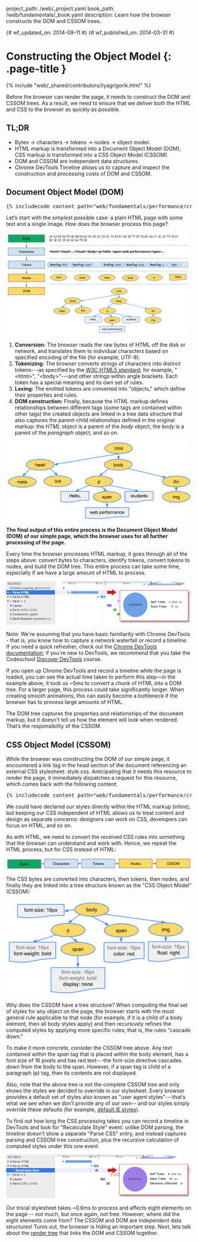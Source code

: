 project_path: /web/_project.yaml
book_path: /web/fundamentals/_book.yaml
description: Learn how the browser constructs the DOM and CSSOM trees.

{# wf_updated_on: 2014-09-11 #}
{# wf_published_on: 2014-03-31 #}

# Constructing the Object Model {: .page-title }

{% include "web/_shared/contributors/ilyagrigorik.html" %}

Before the browser can render the page, it needs to construct the DOM and CSSOM trees. As a result, we need to ensure that we deliver both the HTML and CSS to the browser as quickly as possible.


## TL;DR
- Bytes → characters → tokens → nodes → object model.
- HTML markup is transformed into a Document Object Model (DOM); CSS markup is transformed into a CSS Object Model (CSSOM).
- DOM and CSSOM are independent data structures.
- Chrome DevTools Timeline allows us to capture and inspect the construction and processing costs of DOM and CSSOM.


## Document Object Model (DOM)

<pre class="prettyprint">
{% includecode content_path="web/fundamentals/performance/critical-rendering-path/_code/basic_dom.html" region_tag="full" %}
</pre>

Let’s start with the simplest possible case: a plain HTML page with some text and a single image. How does the browser process this page?

<img src="images/full-process.png" alt="DOM construction process">

1. **Conversion:** The browser reads the raw bytes of HTML off the disk or network, and translates them to individual characters based on specified encoding of the file (for example, UTF-8).
1. **Tokenizing:** The browser converts strings of characters into distinct tokens---as specified by the [W3C HTML5 standard](http://www.w3.org/TR/html5/); for example, "&lt;html&gt;", "&lt;body&gt;"---and other strings within angle brackets. Each token has a special meaning and its own set of rules.
1. **Lexing:** The emitted tokens are converted into "objects," which define their properties and rules.
1. **DOM construction:** Finally, because the HTML markup defines relationships between different tags (some tags are contained within other tags) the created objects are linked in a tree data structure that also captures the parent-child relationships defined in the original markup: the _HTML_ object is a parent of the _body_ object, the _body_ is a parent of the _paragraph_ object, and so on.

<img src="images/dom-tree.png"  alt="DOM tree">

**The final output of this entire process is the Document Object Model (DOM) of our simple page, which the browser uses for all further processing of the page.**

Every time the browser processes HTML markup, it goes through all of the steps above: convert bytes to characters, identify tokens, convert tokens to nodes, and build the DOM tree. This entire process can take some time, especially if we have a large amount of HTML to process.

<img src="images/dom-timeline.png"  alt="Tracing DOM construction in DevTools">

Note: We're assuming that you have basic familiarity with Chrome DevTools - that is, you know how to capture a network waterfall or record a timeline. If you need a quick refresher, check out the <a href='/web/tools/chrome-devtools'>Chrome DevTools documentation</a>; if you're new to DevTools, we recommend that you take the Codeschool <a href='http://discover-devtools.codeschool.com/'>Discover DevTools</a> course.

If you open up Chrome DevTools and record a timeline while the page is loaded, you can see the actual time taken to perform this step&mdash;in the example above, it took us ~5ms to convert a chunk of HTML into a DOM tree. For a larger page, this process could take significantly longer. When creating smooth animations, this can easily become a bottleneck if the browser has to process large amounts of HTML.

The DOM tree captures the properties and relationships of the document markup, but it doesn't tell us how the element will look when rendered. That’s the responsibility of the CSSOM.

## CSS Object Model (CSSOM)

While the browser was constructing the DOM of our simple page, it encountered a link tag in the head section of the document referencing an external CSS stylesheet: style.css. Anticipating that it needs this resource to render the page, it immediately dispatches a request for this resource, which comes back with the following content:

<pre class="prettyprint">
{% includecode content_path="web/fundamentals/performance/critical-rendering-path/_code/style.css" region_tag="full" lang=css %}
</pre>

We could have declared our styles directly within the HTML markup (inline), but keeping our CSS independent of HTML allows us to treat content and design as separate concerns: designers can work on CSS, developers can focus on HTML, and so on.

As with HTML, we need to convert the received CSS rules into something that the browser can understand and work with. Hence, we repeat the HTML process, but for CSS instead of HTML:

<img src="images/cssom-construction.png"  alt="CSSOM construction steps">

The CSS bytes are converted into characters, then tokens, then nodes, and finally they are linked into a tree structure known as the "CSS Object Model" (CSSOM):

<img src="images/cssom-tree.png"  alt="CSSOM tree">

Why does the CSSOM have a tree structure? When computing the final set of styles for any object on the page, the browser starts with the most general rule applicable to that node (for example, if it is a child of a body element, then all body styles apply) and then recursively refines the computed styles by applying more specific rules; that is, the rules "cascade down."

To make it more concrete, consider the CSSOM tree above. Any text contained within the _span_ tag that is placed within the body element, has a font size of 16 pixels and has red text---the font-size directive cascades down from the body to the span. However, if a span tag is child of a paragraph (p) tag, then its contents are not displayed.

Also, note that the above tree is not the complete CSSOM tree and only shows the styles we decided to override in our stylesheet. Every browser provides a default set of styles also known as "user agent styles"---that’s what we see when we don’t provide any of our own-- and our styles simply override these defaults (for example, [default IE styles](http://www.iecss.com/)).

To find out how long the CSS processing takes you can record a timeline in DevTools and look for "Recalculate Style" event: unlike DOM parsing, the timeline doesn’t show a separate "Parse CSS" entry, and instead captures parsing and CSSOM tree construction, plus the recursive calculation of computed styles under this one event.

<img src="images/cssom-timeline.png"  alt="Tracing CSSOM construction in DevTools">

Our trivial stylesheet takes ~0.6ms to process and affects eight elements on the page -- not much, but once again, not free. However, where did the eight elements come from? The CSSOM and DOM are independent data structures! Turns out, the browser is hiding an important step. Next, lets talk about the [render tree](http://localhost:8080/web/fundamentals/performance/critical-rendering-path/render-tree-construction) that links the DOM and CSSOM together.
